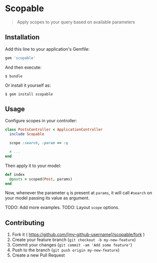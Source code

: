 # Scopable

> Apply scopes to your query based on available parameters

## Installation

Add this line to your application's Gemfile:

```ruby
gem 'scopable'
```

And then execute:

    $ bundle

Or install it yourself as:

    $ gem install scopable

## Usage

Configure scopes in your controller:

```ruby
class PostsController < ApplicationController
  include Scopable

  scope :search, :param => :q

  # ...
end
```

Then apply it to your model:

```ruby
def index
  @posts = scoped(Post, params)
end
```

Now, whenever the parameter `q` is present at `params`, it will call `#search` on your model passing its value as argument.

TODO: Add more examples.
TODO: Layout `scope` options.

## Contributing

1. Fork it ( https://github.com/[my-github-username]/scopable/fork )
2. Create your feature branch (`git checkout -b my-new-feature`)
3. Commit your changes (`git commit -am 'Add some feature'`)
4. Push to the branch (`git push origin my-new-feature`)
5. Create a new Pull Request
